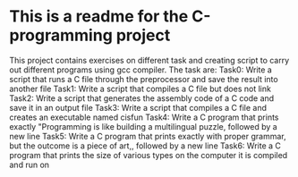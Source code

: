 # This is a readme for the C-programming project
This project contains exercises on different task and creating script to carry out different programs 
using gcc compiler.
The task are:
Task0: Write a script that runs a C file through the preprocessor and save the result into another file
Task1: Write a script that compiles a C file but does not link
Task2: Write a script that generates the assembly code of a C code and save it in an output file
Task3: Write a script that compiles a C file and creates an executable named cisfun
Task4: Write a C program that prints exactly "Programming is like building a multilingual puzzle, followed by a new line
Task5: Write a C program that prints exactly with proper grammar, but the outcome is a piece of art,, followed by a new line
Task6: Write a C program that prints the size of various types on the computer it is compiled and run on
